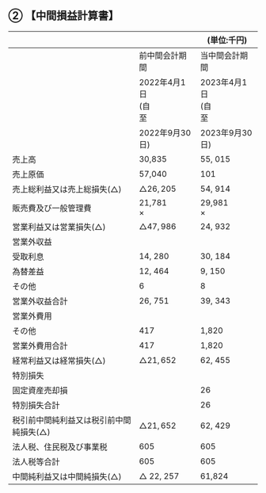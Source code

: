 ## ② 【中間損益計算書】

|                       |                      | (単位:千円)              |
|-----------------------|----------------------|----------------------|
|                       | 前中間会計期間              | 当中間会計期間              |
|                       | 2022年4月1日<br>(自<br>至 | 2023年4月1日<br>(自<br>至 |
|                       | 2022年9月30日)          | 2023年9月30日)          |
| 売上高                   | 30,835               | 55, 015              |
| 売上原価                  | 57,040               | 101                  |
| 売上総利益又は売上総損失(△)       | $\triangle 26, 205$  | 54, 914              |
| 販売費及び一般管理費            | 21,781<br>$\times$   | 29,981<br>$\times$   |
| 営業利益又は営業損失(△)         | $\triangle 47,986$   | 24, 932              |
| 営業外収益                 |                      |                      |
| 受取利息                  | 14, 280              | 30, 184              |
| 為替差益                  | 12, 464              | 9, 150               |
| その他                   | 6                    | 8                    |
| 営業外収益合計               | 26, 751              | 39, 343              |
| 営業外費用                 |                      |                      |
| その他                   | 417                  | 1,820                |
| 営業外費用合計               | 417                  | 1,820                |
| 経常利益又は経常損失(△)         | $\triangle 21,652$   | 62, 455              |
| 特別損失                  |                      |                      |
| 固定資産売却損               |                      | 26                   |
| 特別損失合計                |                      | 26                   |
| 税引前中間純利益又は税引前中間純損失(△) | $\triangle 21,652$   | 62, 429              |
| 法人税、住民税及び事業税          | 605                  | 605                  |
| 法人税等合計                | 605                  | 605                  |
| 中間純利益又は中間純損失(△)       | $\triangle$ 22, 257  | 61,824               |